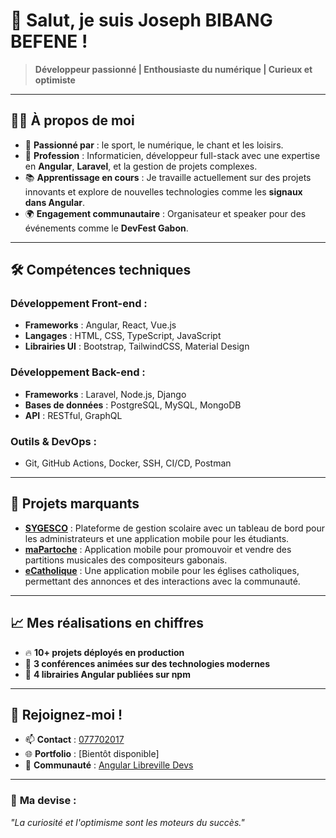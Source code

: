 # 👋 **Salut, je suis Joseph BIBANG BEFENE !**  

> **Développeur passionné | Enthousiaste du numérique | Curieux et optimiste**

---

## 🧑‍💻 **À propos de moi**  
- 🌟 **Passionné par** : le sport, le numérique, le chant et les loisirs.  
- 💼 **Profession** : Informaticien, développeur full-stack avec une expertise en **Angular**, **Laravel**, et la gestion de projets complexes.  
- 📚 **Apprentissage en cours** : Je travaille actuellement sur des projets innovants et explore de nouvelles technologies comme les **signaux dans Angular**.  
- 🌍 **Engagement communautaire** : Organisateur et speaker pour des événements comme le **DevFest Gabon**.

---

## 🛠️ **Compétences techniques**  

### **Développement Front-end :**
- **Frameworks** : Angular, React, Vue.js  
- **Langages** : HTML, CSS, TypeScript, JavaScript  
- **Librairies UI** : Bootstrap, TailwindCSS, Material Design  

### **Développement Back-end :**
- **Frameworks** : Laravel, Node.js, Django  
- **Bases de données** : PostgreSQL, MySQL, MongoDB  
- **API** : RESTful, GraphQL  

### **Outils & DevOps :**
- Git, GitHub Actions, Docker, SSH, CI/CD, Postman  

---

## 🚀 **Projets marquants**  
- **[SYGESCO](https://sygesco.ga)** : Plateforme de gestion scolaire avec un tableau de bord pour les administrateurs et une application mobile pour les étudiants.  
- **[maPartoche](https://ma-partoche.ga)** : Application mobile pour promouvoir et vendre des partitions musicales des compositeurs gabonais.  
- **[eCatholique](https://e-catholique.ga)** : Une application mobile pour les églises catholiques, permettant des annonces et des interactions avec la communauté.  

---

## 📈 **Mes réalisations en chiffres**  
- 🔥 **10+ projets déployés en production**  
- 🎤 **3 conférences animées sur des technologies modernes**  
- 📜 **4 librairies Angular publiées sur npm**  

---

## 🤝 **Rejoignez-moi !**  
- 📫 **Contact** : [077702017](tel:+24077702017)  
- 🌐 **Portfolio** : [Bientôt disponible]  
- 💬 **Communauté** : [Angular Libreville Devs](https://chat.whatsapp.com/XXXXXX)  

---

### 🎯 **Ma devise :**  
_"La curiosité et l'optimisme sont les moteurs du succès."_  
